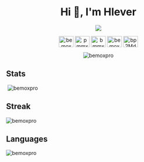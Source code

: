 <h1 align="center">Hi 👋, I'm Hlever</h1>
<p align="center"><img src="https://cdn.discordapp.com/attachments/716228498825412690/1032726659385786478/a56bd8cf-1ca7-49b0-a5aa-021ffeed87a6.gif"/></p>
<p align="center">
<a href="https://codepen.io/bemoxpro" target="blank"><img align="center" src="https://raw.githubusercontent.com/rahuldkjain/github-profile-readme-generator/master/src/images/icons/Social/codepen.svg" alt="bemoxpro" height="30" width="40" /></a>
<a href="https://twitter.com/pmmxb" target="blank"><img align="center" src="https://raw.githubusercontent.com/rahuldkjain/github-profile-readme-generator/master/src/images/icons/Social/twitter.svg" alt="pmmxb" height="30" width="40" /></a>
<a href="https://instagram.com/bmmxp" target="blank"><img align="center" src="https://raw.githubusercontent.com/rahuldkjain/github-profile-readme-generator/master/src/images/icons/Social/instagram.svg" alt="bmmxp" height="30" width="40" /></a>
<a href="https://www.youtube.com/c/hlever" target="blank"><img align="center" src="https://raw.githubusercontent.com/rahuldkjain/github-profile-readme-generator/master/src/images/icons/Social/youtube.svg" alt="bemoxpro" height="30" width="40" /></a>
<a href="https://discord.gg/bp2MdeEKpU" target="blank"><img align="center" src="https://raw.githubusercontent.com/rahuldkjain/github-profile-readme-generator/master/src/images/icons/Social/discord.svg" alt="bp2MdeEKpU" height="30" width="40" /></a>
</p>
<p align="center"><img src="https://komarev.com/ghpvc/?username=bemoxpro&label=Profile Views&color=14a997&style=plastic" alt="bemoxpro" /></p>



<h2>Stats</h2>
<p>&nbsp;<img src="https://github-readme-stats.vercel.app/api?username=bemoxpro&show_icons=true&theme=tokyonight&title_color=F08080&text_color=D5F5E3&hide_border=false&cache_seconds=1800&locale=en" alt="bemoxpro" /></p>

<h2>Streak</h2>
<p ><img src="https://github-readme-streak-stats.herokuapp.com/?user=bemoxpro&theme=highcontrast" alt="bemoxpro" /></p>

<h2>Languages</h2>
<p><img src="https://github-readme-stats.vercel.app/api/top-langs?username=bemoxpro&show_icons=true&theme=tokyonight&title_color=F08080&text_color=D5F5E3&hide_border=false&locale=en&cache_seconds=1800&layout=compact" alt="bemoxpro" /></p>



